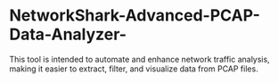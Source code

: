 # NetworkShark-Advanced-PCAP-Data-Analyzer-
This tool is intended to automate and enhance network traffic analysis, making it easier to extract, filter, and visualize data from PCAP files.
